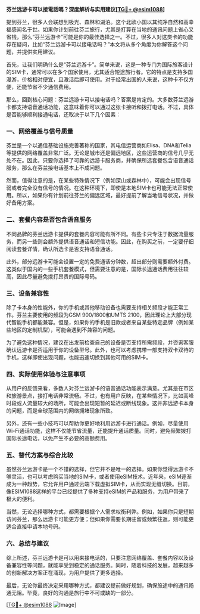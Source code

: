 **芬兰远游卡可以接電話嗎？深度解析与实用建议[[TG💪+ @esim1088](https://t.me/s/esim1088)]**

提到芬兰，很多人会联想到极光、森林和湖泊。这个北欧小国以其纯净自然和高幸福感闻名于世。如果你计划前往芬兰旅行，尤其是打算在当地的通讯问题上省心又省钱，那么“芬兰远游卡”可能是你的最佳选择之一。不过，很多人对这类卡的功能存在疑问，比如“芬兰远游卡可以接电话吗？”本文将从多个角度为你解答这个问题，并提供实用建议。

首先，让我们明确什么是“芬兰远游卡”。简单来说，这是一种专门为国际旅客设计的SIM卡，通常可以在多个国家使用，尤其适合短途旅行者。它的特点是支持多国漫游，价格相对便宜，且激活后即可使用。对于经常出国的人来说，这种卡不仅方便，还能节省不少通信费用。

那么，回到核心问题：芬兰远游卡可以接电话吗？答案是肯定的。大多数芬兰远游卡都支持语音通话功能，这意味着你可以通过这张卡接听和拨打电话。不过，具体是否能够顺利接通电话，还取决于以下几个因素：

### **一、网络覆盖与信号质量**
芬兰是一个以通信基础设施完善著称的国家，其电信运营商如Elisa、DNA和Telia等提供的网络覆盖非常广泛。无论是城市还是偏远地区，这些运营商的信号几乎无处不在。因此，只要你选择了可靠的远游卡服务商，并确保所选套餐包含语音通话服务，那么在芬兰接电话基本上不成问题。

然而，值得注意的是，在某些特殊情况下（例如深山或森林中），可能会出现信号弱或者完全没有信号的情况。在这种环境下，即使是本地SIM卡也可能无法正常使用。所以，如果你有计划前往芬兰的偏远区域，最好提前了解当地信号状况，并做好备用方案。

### **二、套餐内容是否包含语音服务**
不同品牌的芬兰远游卡提供的套餐内容可能有所不同。有些卡只专注于数据流量服务，而另一些则会额外提供语音通话和短信功能。因此，在购买之前，一定要仔细阅读套餐详情，确认所选卡是否支持语音通话。

此外，部分远游卡可能会设置一定的免费通话分钟数，超出部分则需要额外付费。这类似于国内的一些手机套餐模式，但需要注意的是，国际长途通话费用往往较高，因此尽量避免拨打昂贵的国际号码。

### **三、设备兼容性**
除了卡本身的性能外，你的手机或其他移动设备也需要支持相关频段才能正常工作。芬兰主要使用的频段为GSM 900/1800和UMTS 2100，因此理论上大部分现代智能手机都能兼容。但是，如果你的手机是旧款或者来自某些特定品牌（例如某些地区的定制机型），可能会遇到不兼容的问题。

为了避免这种情况，建议在出发前检查自己的设备是否支持所需频段，并咨询客服确认远游卡是否适用于你的设备型号。此外，也可以考虑携带一部支持双卡双待的手机，这样即使出现问题，也能迅速切换到其他可用的SIM卡。

### **四、实际使用体验与注意事项**
从用户的反馈来看，多数人对芬兰远游卡的语音通话功能表示满意。尤其是在市区和旅游景点，接打电话非常流畅。不过，也有用户反映，在某些情况下，比如高峰时段或人流量较大的场所，可能会出现短暂的延迟或断线现象。这并非远游卡本身的问题，而是全球范围内的网络拥堵现象所致。

另外，还有一些小技巧可以帮助你更好地利用远游卡进行通话。例如，尽量使用Wi-Fi通话功能，这样不仅能节省流量，还能提升通话质量。同时，避免频繁拨打国际长途电话，以免产生不必要的高额费用。

### **五、替代方案与综合比较**
虽然芬兰远游卡是一个不错的选择，但它并不是唯一的选择。如果你觉得远游卡不够灵活，也可以考虑购买当地的SIM卡，或者使用eSIM技术。近年来，eSIM逐渐成为一种趋势，它允许用户通过云端下载虚拟SIM卡，从而实现无缝切换。目前，像ESIM1088这样的平台已经提供了多种支持eSIM的产品和服务，为用户带来了极大的便利。

当然，无论选择哪种方式，都需要根据个人需求权衡利弊。例如，如果你只是短期访问芬兰，那么远游卡可能更方便；但如果你需要长期驻留或频繁往返，则可能更适合直接申请本地号码。

### **六、总结与建议**
综上所述，芬兰远游卡是可以用来接电话的，只要注意网络覆盖、套餐内容以及设备兼容性等问题，就能享受到稳定的通话服务。同时，随着科技的发展，越来越多的创新解决方案正在涌现，为用户提供了更多选择。

最后，无论你最终决定采用哪种方式，都建议提前做好规划，确保旅途中的通讯畅通无阻。毕竟，良好的沟通是旅行中不可或缺的一部分。

[[TG💪+ @esim1088](https://t.me/s/esim1088) ![Image](https://i.postimg.cc/4NQfJmqS/Snipaste-2025-05-13-00-14-12.png)]